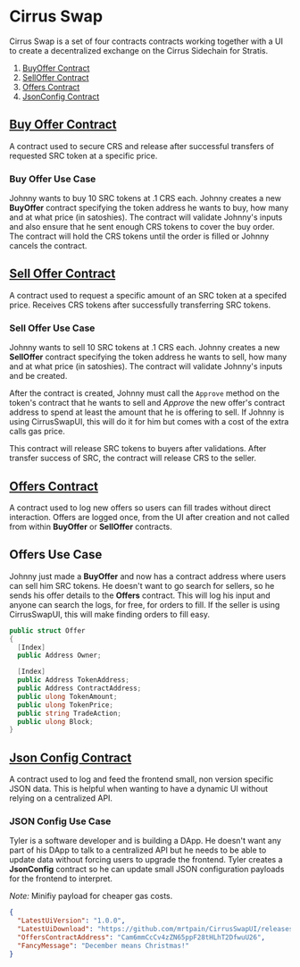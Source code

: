 # Cirrus Swap

Cirrus Swap is a set of four contracts contracts working together with a UI to create a decentralized exchange on the Cirrus Sidechain for Stratis.

1. [BuyOffer Contract](#buy-offer-contract)
2. [SellOffer Contract](#sell-offer-contract)
3. [Offers Contract](#offers-contract)
4. [JsonConfig Contract](#json-config-contract)

## [Buy Offer Contract](./CirrusSwap/BuyOffer)

A contract used to secure CRS and release after successful transfers of requested SRC token at a specific price.

### Buy Offer Use Case

Johnny wants to buy 10 SRC tokens at .1 CRS each. Johnny creates a new **BuyOffer** contract specifying the token address he wants to buy, how many and at what price (in satoshies). The contract will validate Johnny's inputs and also ensure that he sent enough CRS tokens to cover the buy order. The contract will hold the CRS tokens until the order is filled or Johnny cancels the contract.  

## [Sell Offer Contract](./CirrusSwap/SellOffer)

A contract used to request a specific amount of an SRC token at a specifed price. Receives CRS tokens after successfully transferring SRC tokens.

### Sell Offer Use Case

Johnny wants to sell 10 SRC tokens at .1 CRS each. Johnny creates a new **SellOffer** contract specifying the token address he wants to sell, how many and at what price (in satoshies). The contract will validate Johnny's inputs and be created.

After the contract is created, Johnny must call the `Approve` method on the token's contract that he wants to sell and _Approve_ the new offer's contract address to spend at least the amount that he is offering to sell. If Johnny is using CirrusSwapUI, this will do it for him but comes with a cost of the extra calls gas price.

This contract will release SRC tokens to buyers after validations. After transfer success of SRC, the contract will release CRS to the seller.

## [Offers Contract](./CirrusSwap/Offers)

A contract used to log new offers so users can fill trades without direct interaction. Offers are logged once, from the UI after creation and not called from within **BuyOffer** or **SellOffer** contracts.

## Offers Use Case

Johnny just made a **BuyOffer** and now has a contract address where users can sell him SRC tokens. He doesn't want to go search for sellers, so he sends his offer details to the **Offers** contract. This will log his input and anyone can search the logs, for free, for orders to fill. If the seller is using CirrusSwapUI, this will make finding orders to fill easy.

```csharp
public struct Offer
{
  [Index]
  public Address Owner;

  [Index]
  public Address TokenAddress;
  public Address ContractAddress;
  public ulong TokenAmount;
  public ulong TokenPrice;
  public string TradeAction;
  public ulong Block;
}
```

## [Json Config Contract](./CirrusSwap/JsonConfig)

A contract used to log and feed the frontend small, non version specific JSON data. This is helpful when wanting to have a dynamic UI without relying on a centralized API.

### JSON Config Use Case

Tyler is a software developer and is building a DApp. He doesn't want any part of his DApp to talk to a centralized API but he needs to be able to update data without forcing users to upgrade the frontend. Tyler creates a **JsonConfig** contract so he can update small JSON configuration payloads for the frontend to interpret.

_Note:_ Minifiy payload for cheaper gas costs.

```JSON
{
  "LatestUiVersion": "1.0.0",
  "LatestUiDownload": "https://github.com/mrtpain/CirrusSwapUI/releases",
  "OffersContractAddress": "Cam6mmCcCv4zZN65ppF28tHLhT2DfwuU26",
  "FancyMessage": "December means Christmas!"
}
```
